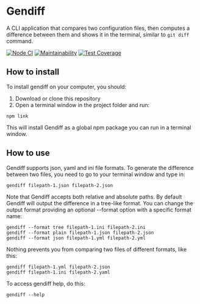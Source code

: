 # Gendiff

A CLI application that compares two configuration files, then computes a difference between them and shows it in the terminal, similar to `git diff` command.

[![Node CI](https://github.com/siniiitsa/frontend-project-lvl2/workflows/Node%20CI/badge.svg)](https://github.com/siniiitsa/frontend-project-lvl2/actions)
[![Maintainability](https://api.codeclimate.com/v1/badges/4c9931ddd90cd1bd16cd/maintainability)](https://codeclimate.com/github/siniiitsa/frontend-project-lvl2/maintainability)
[![Test Coverage](https://api.codeclimate.com/v1/badges/4c9931ddd90cd1bd16cd/test_coverage)](https://codeclimate.com/github/siniiitsa/frontend-project-lvl2/test_coverage)

## How to install

To install gendiff on your computer, you should:

1. Download or clone this repository
2. Open a terminal window in the project folder and run:

```
npm link
```

This will install Gendiff as a global npm package you can run in a terminal window.

## How to use

Gendiff supports json, yaml and ini file formats. To generate the difference between two files, you need to go to your terminal window and type in:

```
gendiff filepath-1.json filepath-2.json
```

Note that Gendiff accepts both relative and absolute paths. By default Gendiff will output the difference in a tree-like format. You can change the output format providing an optional --format option with a specific format name:

```
gendiff --format tree filepath-1.ini filepath-2.ini
gendiff --format plain filepath-1.json filepath-2.json
gendiff --format json filepath-1.yml filepath-2.yml
```

Nothing prevents you from comparing two files of different formats, like this:

```
gendiff filepath-1.yml filepath-2.json
gendiff filepath-1.ini filepath-2.yaml
```

To access gendiff help, do this:

```
gendiff --help
```
